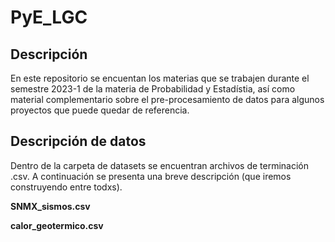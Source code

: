 # PyE_LGC

## Descripción
En este repositorio se encuentan los materias que se trabajen durante el semestre 2023-1 de la materia de Probabilidad y Estadístia, así como material complementario sobre el pre-procesamiento de datos para algunos proyectos que puede quedar de referencia.


## Descripción de datos
Dentro de la carpeta de datasets se encuentran archivos de terminación .csv. A continuación se presenta una breve descripción (que iremos construyendo entre todxs).

**SNMX_sismos.csv** 

**calor_geotermico.csv** 


